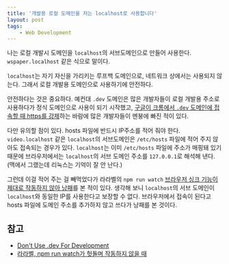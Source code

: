 ```yaml
---
title: '개발용 로컬 도메인을 저는 localhost로 사용합니다'
layout: post
tags: 
    - Web Development
---
```


나는 로컬 개발시 도메인을 `localhost`의 서브도메인으로 만들어 사용한다. `wspaper.localhost` 같은 식으로 말이다. 

`localhost`는 자기 자신을 가리키는 루프백 도메인으로, 네트워크 상에서는 사용되지 않는다. 그래서 로컬 개발용 도메인으로 사용하기에 안전하다.

안전하다는 것은 중요하다. 예컨대 `.dev` 도메인은 많은 개발자들이 로컬 개발용 주소로 사용하다가 정식 도메인으로 사용이 되기 시작했고, [구글이 크롬에서 `.dev` 도메인에 접속할 때 https를 강제][1]하는 바람에 많은 개발자들이 멘붕에 빠진 적이 있다. 

다만 유의할 점이 있다. hosts 파일에 반드시 IP주소를 적어 줘야 한다. `video.localhost` 같은 `localhost`의 서브도메인은 `/etc/hosts` 파일에 적어 주지 않아도 접속되는 경우가 있다. `localhost`는 이미 `/etc/hosts` 파일에 주소가 매핑돼 있기 때문에 브라우저에서는 `localhost`의 서브 도메인 주소를 `127.0.0.1`로 해석해 낸다. (맥에서 그랬는데 리눅스는 기억이 잘 안 난다.)

그런데 이걸 적어 주는 걸 빼먹었다가 라라벨의 `npm run watch` [브라우저 싱크 기능이 제대로 작동하지 않아 낭패][2]를 본 적이 있다. 생각해 보니 `localhost`의 서브 도메인이 `localhost`와 동일한 IP를 사용한다고 보장할 수 없다. 브라우저에서 접속이 된다고 hosts 파일에 도메인 주소를 추가하지 않고 쓰다가 낭패를 본 것이다.

## 참고

- [Don't Use .dev For Development][1]
- [라라벨, npm run watch가 헛돌며 작동하지 않을 때][2]


[1]: https://iyware.com/dont-use-dev-for-development/
[2]: https://mytory.net/2020/12/04/laravel-npm-run-watch-infinite-loop.html